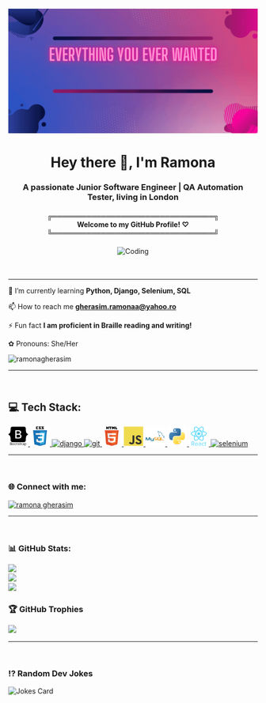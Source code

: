 
![](https://github.com/RamonaGherasim/RamonaGherasim/blob/main/Blue%20Pink%20Gradient%20Fashion%20Banner.gif)

<h1 align="center">Hey there 👋, I'm Ramona </h1>
<h3 align="center">A passionate Junior Software Engineer | QA Automation Tester, living in London</h3>
<h4 align="center">
╔═════════════════════════════════╗ <br/>
Welcome to my GitHub Profile! ♡     <br/> 
╚═════════════════════════════════╝
</h4>

<div align="center">
<img align="center" alt="Coding" width="400" src="https://media3.giphy.com/media/LMcB8XospGZO8UQq87/giphy.gif?cid=790b7611580200d609ee2f89a87a9d70ce1a26ade6cd754d&rid=giphy.gif&ct=g" />
</div>

<br>
<br>
<hr />


🌱 I’m currently learning **Python, Django, Selenium, SQL**

📫 How to reach me **gherasim.ramonaa@yahoo.ro**

⚡ Fun fact **I am proficient in Braille reading and writing!**

✿ Pronouns: She/Her

<p align="left"> <img src="https://komarev.com/ghpvc/?username=ramonagherasim&label=Profile%20views&color=0e75b6&style=flat" alt="ramonagherasim" /> </p>

<hr />
<br>

## 💻 Tech Stack:
<p align="left"> <a href="https://getbootstrap.com" target="_blank" rel="noreferrer"> <img src="https://raw.githubusercontent.com/devicons/devicon/master/icons/bootstrap/bootstrap-plain-wordmark.svg" alt="bootstrap" width="40" height="40"/> </a> <a href="https://www.w3schools.com/css/" target="_blank" rel="noreferrer"> <img src="https://raw.githubusercontent.com/devicons/devicon/master/icons/css3/css3-original-wordmark.svg" alt="css3" width="40" height="40"/> </a> <a href="https://www.djangoproject.com/" target="_blank" rel="noreferrer"> <img src="https://cdn.worldvectorlogo.com/logos/django.svg" alt="django" width="40" height="40"/> </a> <a href="https://git-scm.com/" target="_blank" rel="noreferrer"> <img src="https://www.vectorlogo.zone/logos/git-scm/git-scm-icon.svg" alt="git" width="40" height="40"/> </a> <a href="https://www.w3.org/html/" target="_blank" rel="noreferrer"> <img src="https://raw.githubusercontent.com/devicons/devicon/master/icons/html5/html5-original-wordmark.svg" alt="html5" width="40" height="40"/> </a> <a href="https://developer.mozilla.org/en-US/docs/Web/JavaScript" target="_blank" rel="noreferrer"> <img src="https://raw.githubusercontent.com/devicons/devicon/master/icons/javascript/javascript-original.svg" alt="javascript" width="40" height="40"/> </a> <a href="https://www.mysql.com/" target="_blank" rel="noreferrer"> <img src="https://raw.githubusercontent.com/devicons/devicon/master/icons/mysql/mysql-original-wordmark.svg" alt="mysql" width="40" height="40"/> </a> <a href="https://www.python.org" target="_blank" rel="noreferrer"> <img src="https://raw.githubusercontent.com/devicons/devicon/master/icons/python/python-original.svg" alt="python" width="40" height="40"/> </a> <a href="https://reactjs.org/" target="_blank" rel="noreferrer"> <img src="https://raw.githubusercontent.com/devicons/devicon/master/icons/react/react-original-wordmark.svg" alt="react" width="40" height="40"/> </a> <a href="https://www.selenium.dev" target="_blank" rel="noreferrer"> <img src="https://raw.githubusercontent.com/detain/svg-logos/780f25886640cef088af994181646db2f6b1a3f8/svg/selenium-logo.svg" alt="selenium" width="40" height="40"/> </a> </p>

<hr />
<br>

### 🌐 Connect with me:
<p align="left">
<a href="https://www.linkedin.com/in/ramona-gherasim-55a294b9/ target="blank"><img align="center" src="https://raw.githubusercontent.com/rahuldkjain/github-profile-readme-generator/master/src/images/icons/Social/linked-in-alt.svg" alt="ramona gherasim" height="30" width="40" /></a>
</p>

<hr />
<br>


### 📊 GitHub Stats:
![](https://github-readme-stats.vercel.app/api?username=ramonagherasim&theme=dark&hide_border=false&include_all_commits=false&count_private=false)<br/>
![](https://github-readme-streak-stats.herokuapp.com/?user=ramonagherasim&theme=dark&hide_border=false)<br/>
![](https://github-readme-stats.vercel.app/api/top-langs/?username=ramonagherasim&theme=dark&hide_border=false&include_all_commits=false&count_private=false&layout=compact)

### 🏆 GitHub Trophies
![](https://github-profile-trophy.vercel.app/?username=ramonagherasim&theme=radical&no-frame=false&no-bg=true&margin-w=4)

<hr />
<br>

### ⁉ Random Dev Jokes
![Jokes Card](https://readme-jokes.vercel.app/api?hideBorder&theme=cobalt&qColor=%23944bcc&aColor=%23bbdb51)

